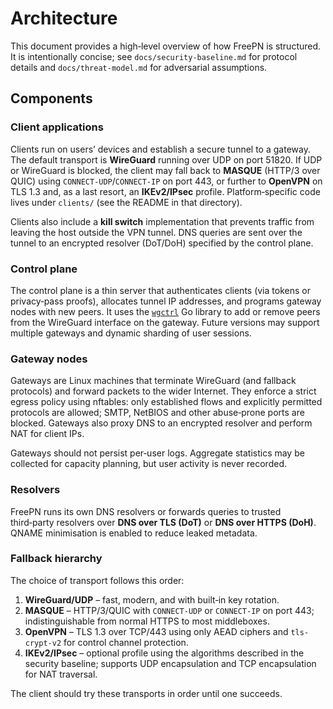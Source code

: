 # Architecture

This document provides a high‑level overview of how FreePN is
structured.  It is intentionally concise; see
`docs/security-baseline.md` for protocol details and
`docs/threat-model.md` for adversarial assumptions.

## Components

### Client applications

Clients run on users’ devices and establish a secure tunnel to a
gateway.  The default transport is **WireGuard** running over UDP on
port 51820.  If UDP or WireGuard is blocked, the client may fall back
to **MASQUE** (HTTP/3 over QUIC) using `CONNECT-UDP`/`CONNECT-IP` on
port 443, or further to **OpenVPN** on TLS 1.3 and, as a last resort,
an **IKEv2/IPsec** profile.  Platform‑specific code lives under
`clients/` (see the README in that directory).

Clients also include a **kill switch** implementation that prevents
traffic from leaving the host outside the VPN tunnel.  DNS queries are
sent over the tunnel to an encrypted resolver (DoT/DoH) specified by
the control plane.

### Control plane

The control plane is a thin server that authenticates clients (via
tokens or privacy‑pass proofs), allocates tunnel IP addresses, and
programs gateway nodes with new peers.  It uses the
[`wgctrl`](https://pkg.go.dev/golang.zx2c4.com/wireguard/wgctrl) Go
library to add or remove peers from the WireGuard interface on the
gateway.  Future versions may support multiple gateways and dynamic
sharding of user sessions.

### Gateway nodes

Gateways are Linux machines that terminate WireGuard (and fallback
protocols) and forward packets to the wider Internet.  They enforce a
strict egress policy using nftables: only established flows and
explicitly permitted protocols are allowed; SMTP, NetBIOS and other
abuse‑prone ports are blocked.  Gateways also proxy DNS to an
encrypted resolver and perform NAT for client IPs.

Gateways should not persist per‑user logs.  Aggregate statistics may
be collected for capacity planning, but user activity is never
recorded.

### Resolvers

FreePN runs its own DNS resolvers or forwards queries to trusted
third‑party resolvers over **DNS over TLS (DoT)** or **DNS over HTTPS
(DoH)**.  QNAME minimisation is enabled to reduce leaked metadata.

### Fallback hierarchy

The choice of transport follows this order:

1. **WireGuard/UDP** – fast, modern, and with built‑in key rotation.
2. **MASQUE** – HTTP/3/QUIC with `CONNECT-UDP` or `CONNECT-IP` on
   port 443; indistinguishable from normal HTTPS to most middleboxes.
3. **OpenVPN** – TLS 1.3 over TCP/443 using only AEAD ciphers and
   `tls-crypt-v2` for control channel protection.
4. **IKEv2/IPsec** – optional profile using the algorithms described
   in the security baseline; supports UDP encapsulation and TCP
   encapsulation for NAT traversal.

The client should try these transports in order until one succeeds.
